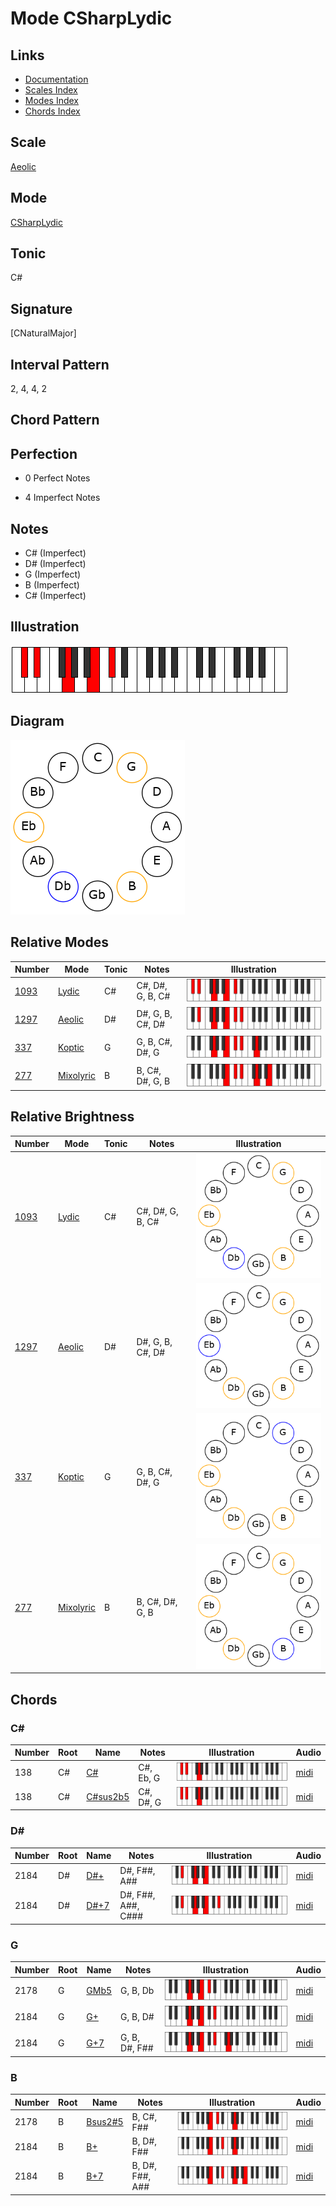 # Mode CSharpLydic

## Links

- [Documentation](README.md)
- [Scales Index](Scales.md)
- [Modes Index](Modes.md)
- [Chords Index](Chords.md)

## Scale

[Aeolic](ScaleAeolic.md)

## Mode

[CSharpLydic](ModeCSharpLydic.md)

## Tonic

C#

## Signature

[CNaturalMajor]

## Interval Pattern

2, 4, 4, 2

## Chord Pattern



## Perfection

 - 0 Perfect Notes

 - 4 Imperfect Notes

## Notes

- C# (Imperfect)
- D# (Imperfect)
- G (Imperfect)
- B (Imperfect)
- C# (Imperfect)

## Illustration

![CSharpLydic](ModeCSharpLydic.png)

## Diagram

![CSharpLydic](CircleModeCSharpLydic.png)

## Relative Modes

| Number | Mode | Tonic | Notes | Illustration |
|--------|------|-------|-------|--------------|
| [1093](https://ianring.com/musictheory/scales/1093) | [Lydic](ModeLydic.md) | C# | C#, D#, G, B, C# | ![CSharpLydic](ModeCSharpLydic.png) |
| [1297](https://ianring.com/musictheory/scales/1297) | [Aeolic](ModeAeolic.md) | D# | D#, G, B, C#, D# | ![DSharpAeolic](ModeDSharpAeolic.png) |
| [337](https://ianring.com/musictheory/scales/337) | [Koptic](ModeKoptic.md) | G | G, B, C#, D#, G | ![GNaturalKoptic](ModeGNaturalKoptic.png) |
| [277](https://ianring.com/musictheory/scales/277) | [Mixolyric](ModeMixolyric.md) | B | B, C#, D#, G, B | ![BNaturalMixolyric](ModeBNaturalMixolyric.png) |
## Relative Brightness

| Number | Mode | Tonic | Notes | Illustration |
|--------|------|-------|-------|--------------|
| [1093](https://ianring.com/musictheory/scales/1093) | [Lydic](ModeLydic.md) | C# | C#, D#, G, B, C# | ![CSharpLydic](CircleModeCSharpLydic.png) |
| [1297](https://ianring.com/musictheory/scales/1297) | [Aeolic](ModeAeolic.md) | D# | D#, G, B, C#, D# | ![DSharpAeolic](CircleModeDSharpAeolic.png) |
| [337](https://ianring.com/musictheory/scales/337) | [Koptic](ModeKoptic.md) | G | G, B, C#, D#, G | ![GNaturalKoptic](CircleModeGNaturalKoptic.png) |
| [277](https://ianring.com/musictheory/scales/277) | [Mixolyric](ModeMixolyric.md) | B | B, C#, D#, G, B | ![BNaturalMixolyric](CircleModeBNaturalMixolyric.png) |

## Chords

### C#

| Number | Root | Name | Notes | Illustration | Audio |
|--------|------|------|-------|--------------|-------|
| 138 | C# | [C#](ChordCSharpDiminishedFlatThird.md) | C#, Eb, G | ![C#](ChordCSharpDiminishedFlatThirdRootPosition.png) | [midi](ChordCSharpDiminishedFlatThirdRootPosition.mid) |
| 138 | C# | [C#sus2b5](ChordCSharpSuspendedSecondFlatFifth.md) | C#, D#, G | ![C#sus2b5](ChordCSharpSuspendedSecondFlatFifthRootPosition.png) | [midi](ChordCSharpSuspendedSecondFlatFifthRootPosition.mid) |

### D#

| Number | Root | Name | Notes | Illustration | Audio |
|--------|------|------|-------|--------------|-------|
| 2184 | D# | [D#+](ChordDSharpAugmented.md) | D#, F##, A## | ![D#+](ChordDSharpAugmentedRootPosition.png) | [midi](ChordDSharpAugmentedRootPosition.mid) |
| 2184 | D# | [D#+7](ChordDSharpAugmentedAugmentedSeventh.md) | D#, F##, A##, C### | ![D#+7](ChordDSharpAugmentedAugmentedSeventhRootPosition.png) | [midi](ChordDSharpAugmentedAugmentedSeventhRootPosition.mid) |

### G

| Number | Root | Name | Notes | Illustration | Audio |
|--------|------|------|-------|--------------|-------|
| 2178 | G | [GMb5](ChordGNaturalMajorFlatFifth.md) | G, B, Db | ![GMb5](ChordGNaturalMajorFlatFifthRootPosition.png) | [midi](ChordGNaturalMajorFlatFifthRootPosition.mid) |
| 2184 | G | [G+](ChordGNaturalAugmented.md) | G, B, D# | ![G+](ChordGNaturalAugmentedRootPosition.png) | [midi](ChordGNaturalAugmentedRootPosition.mid) |
| 2184 | G | [G+7](ChordGNaturalAugmentedAugmentedSeventh.md) | G, B, D#, F## | ![G+7](ChordGNaturalAugmentedAugmentedSeventhRootPosition.png) | [midi](ChordGNaturalAugmentedAugmentedSeventhRootPosition.mid) |

### B

| Number | Root | Name | Notes | Illustration | Audio |
|--------|------|------|-------|--------------|-------|
| 2178 | B | [Bsus2#5](ChordBNaturalSuspendedSecondSharpFifth.md) | B, C#, F## | ![Bsus2#5](ChordBNaturalSuspendedSecondSharpFifthRootPosition.png) | [midi](ChordBNaturalSuspendedSecondSharpFifthRootPosition.mid) |
| 2184 | B | [B+](ChordBNaturalAugmented.md) | B, D#, F## | ![B+](ChordBNaturalAugmentedRootPosition.png) | [midi](ChordBNaturalAugmentedRootPosition.mid) |
| 2184 | B | [B+7](ChordBNaturalAugmentedAugmentedSeventh.md) | B, D#, F##, A## | ![B+7](ChordBNaturalAugmentedAugmentedSeventhRootPosition.png) | [midi](ChordBNaturalAugmentedAugmentedSeventhRootPosition.mid) |

